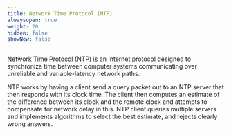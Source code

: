 ```yaml
---
title: Network Time Protocol (NTP)
alwaysopen: true
weight: 20
hidden: false
showNew: false
---
```


[Network Time Protocol](https://tools.ietf.org/html/rfc1305) (NTP) is an Internet protocol designed to synchronize time between computer systems communicating over unreliable and variable-latency network paths. 

 NTP works by having a client send a query packet out to an NTP server that then responds with its clock time. The client then computes an estimate of the difference between its clock and the remote clock and attempts to compensate for network delay in this. NTP client queries multiple servers and implements algorithms to select the best estimate, and rejects clearly wrong answers.

